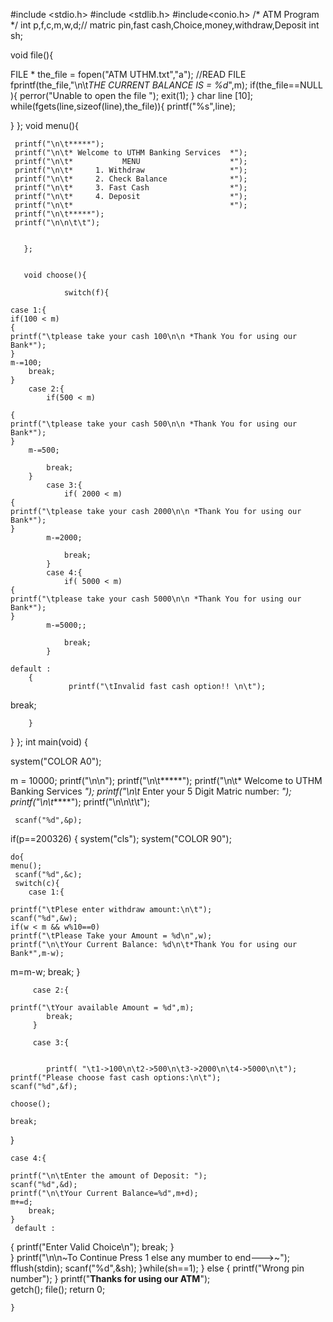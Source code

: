 #include <stdio.h>
#include <stdlib.h>
#include<conio.h>
       /* ATM Program */
       int p,f,c,m,w,d;// matric pin,fast cash,Choice,money,withdraw,Deposit
int sh;

  void file(){
	   
FILE * the_file = fopen("ATM UTHM.txt","a"); //READ FILE
	fprintf(the_file,"\n\t*THE CURRENT BALANCE IS = %d*",m);
	if(the_file==NULL ){
		perror("Unable to open the file ");
		exit(1);
	}
	char line [10];
	while(fgets(line,sizeof(line),the_file)){
		printf("%s",line);
    
}
};
       void menu(){
       	
	 printf("\n\t*****");
     printf("\n\t* Welcome to UTHM Banking Services  *");
     printf("\n\t*           MENU                    *");
     printf("\n\t*     1. Withdraw                   *");
     printf("\n\t*     2. Check Balance              *");
     printf("\n\t*     3. Fast Cash                  *");
     printf("\n\t*     4. Deposit                    *");
     printf("\n\t*                                   *");
     printf("\n\t*****");
     printf("\n\n\t\t"); 
       	
       	
	   };
	   
	   
	   void choose(){
	   	
	   			switch(f){
		
	case 1:{
	if(100 < m)
	{
	printf("\tplease take your cash 100\n\n *Thank You for using our Bank*");
	}
	m-=100;
		break;
	}
		case 2:{
			if(500 < m)
			
	{
	printf("\tplease take your cash 500\n\n *Thank You for using our Bank*");
	}
		m-=500;

			break;
		}
			case 3:{
				if( 2000 < m)
	{
	printf("\tplease take your cash 2000\n\n *Thank You for using our Bank*");	
	}
			m-=2000;

				break;
			}
			case 4:{
				if( 5000 < m)
	{
	printf("\tplease take your cash 5000\n\n *Thank You for using our Bank*");
	}
			m-=5000;;

				break;
			}
			
	default :
		{
				 printf("\tInvalid fast cash option!! \n\t");
break;

		}
}
	   };
int main(void)
{

system("COLOR A0");

m = 10000;
printf("\n\n");
     printf("\n\t*****");
     printf("\n\t* Welcome to UTHM Banking Services  *");
     printf("\n\t* Enter your 5 Digit Matric number: *");
     printf("\n\t*****");
     printf("\n\n\t\t");

     scanf("%d",&p);
if(p==200326)
{
	system("cls");
		system("COLOR 90");


	do{
	menu();
	 scanf("%d",&c); 
	 switch(c){
	 	case 1:{

	printf("\tPlese enter withdraw amount:\n\t");
	scanf("%d",&w);
	if(w < m && w%10==0)
	printf("\tPlease Take your Amount = %d\n",w);
	printf("\n\tYour Current Balance: %d\n\t*Thank You for using our Bank*",m-w);
m=m-w;
			break;
		 }
		 
		 case 2:{
		 	
	printf("\tYour available Amount = %d",m);	
			break;
		 }
		 
		 case 3:{
		 	
	
		 	printf( "\t1->100\n\t2->500\n\t3->2000\n\t4->5000\n\t");
	printf("Please choose fast cash options:\n\t");
	scanf("%d",&f);
	
	choose();

	break;
}
	

	

	
 
	case 4:{
		
	printf("\n\tEnter the amount of Deposit: ");
	scanf("%d",&d);
	printf("\n\tYour Current Balance=%d",m+d);	
	m+=d;
		break;
	}	 
	 default :
  {
   printf("Enter Valid Choice\n");
   break;
  }	 
}
 printf("\n\n~To Continue Press 1 else any mumber to end--->~");
 fflush(stdin);
 scanf("%d",&sh);
   }while(sh==1);
	 }
	 else {
	 	printf("Wrong pin number");
	 }
	    printf("**Thanks for using our ATM**");		 
getch();
file();
	 return 0;
	
	}
